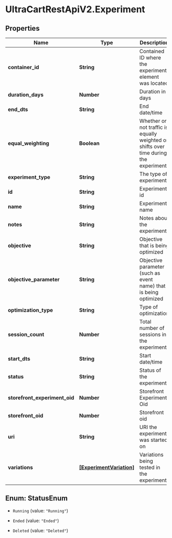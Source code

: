 # UltraCartRestApiV2.Experiment

## Properties

Name | Type | Description | Notes
------------ | ------------- | ------------- | -------------
**container_id** | **String** | Contained ID where the experiment element was located | [optional] 
**duration_days** | **Number** | Duration in days | [optional] 
**end_dts** | **String** | End date/time | [optional] 
**equal_weighting** | **Boolean** | Whether or not traffic is equally weighted or shifts over time during the experiment | [optional] 
**experiment_type** | **String** | The type of experiment | [optional] 
**id** | **String** | Experiment id | [optional] 
**name** | **String** | Experiment name | [optional] 
**notes** | **String** | Notes about the experiment | [optional] 
**objective** | **String** | Objective that is being optimized | [optional] 
**objective_parameter** | **String** | Objective parameter (such as event name) that is being optimized | [optional] 
**optimization_type** | **String** | Type of optimization | [optional] 
**session_count** | **Number** | Total number of sessions in the experiment | [optional] 
**start_dts** | **String** | Start date/time | [optional] 
**status** | **String** | Status of the experiment | [optional] 
**storefront_experiment_oid** | **Number** | Storefront Experiment Oid | [optional] 
**storefront_oid** | **Number** | Storefront oid | [optional] 
**uri** | **String** | URI the experiment was started on | [optional] 
**variations** | [**[ExperimentVariation]**](ExperimentVariation.md) | Variations being tested in the experiment | [optional] 



## Enum: StatusEnum


* `Running` (value: `"Running"`)

* `Ended` (value: `"Ended"`)

* `Deleted` (value: `"Deleted"`)




